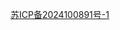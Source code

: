 <!-- <a href="https://beian.miit.gov.cn/" target="_blank">Copyright © 2024 All Rights Reserved www.mizar.com</a> -->
<a href="https://beian.miit.gov.cn/" target="_blank">苏ICP备2024100891号-1</a>